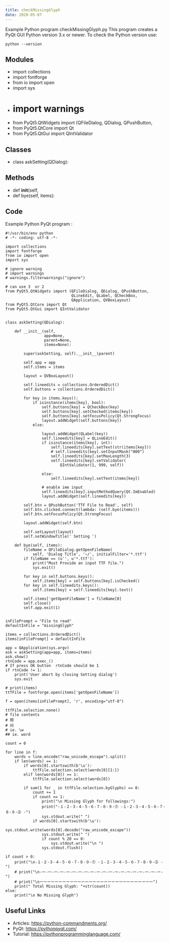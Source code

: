```yaml
---
title: checkMissingGlyph
date: 2020-05-07
---
```

Example Python program checkMissingGlyph.py
This program creates a PyQt GUI
Python version 3.x or newer.
To check the Python version use:

    python --version

## Modules

* import collections
* import fontforge
* from io import open
* import sys
* # import warnings
* from PyQt5.QtWidgets import (QFileDialog, QDialog, QPushButton,
* from PyQt5.QtCore import Qt
* from PyQt5.QtGui import QIntValidator

## Classes

* class askSetting(QDialog):

## Methods

* def __init__(self,
* def bye(self, items):

## Code

Example Python PyQt program :

    #!/usr/bin/env python
    # -*- coding: utf-8 -*-
    
    import collections
    import fontforge
    from io import open
    import sys
    
    # ignore warning
    # import warnings
    # warnings.filterwarnings("ignore")
    
    # can use 3  or 2
    from PyQt5.QtWidgets import (QFileDialog, QDialog, QPushButton,
                                 QLineEdit, QLabel, QCheckBox,
                                 QApplication, QVBoxLayout)
    from PyQt5.QtCore import Qt
    from PyQt5.QtGui import QIntValidator
    
    
    class askSetting(QDialog):
    
        def __init__(self,
                     app=None,
                     parent=None,
                     items=None):
    
            super(askSetting, self).__init__(parent)
    
            self.app = app
            self.items = items
    
            layout = QVBoxLayout()
    
            self.lineedits = collections.OrderedDict()
            self.buttons = collections.OrderedDict()
    
            for key in items.keys():
                if isinstance(items[key], bool):
                    self.buttons[key] = QCheckBox(key)
                    self.buttons[key].setChecked(items[key])
                    self.buttons[key].setFocusPolicy(Qt.StrongFocus)
                    layout.addWidget(self.buttons[key])
                else:
    
                    layout.addWidget(QLabel(key))
                    self.lineedits[key] = QLineEdit()
                    if isinstance(items[key], int):
                        self.lineedits[key].setText(str(items[key]))
                        # self.lineedits[key].setInputMask("000")
                        self.lineedits[key].setMaxLength(3)
                        self.lineedits[key].setValidator(
                            QIntValidator(1, 999, self))
    
                    else:
                        self.lineedits[key].setText(items[key])
    
                    # enable ime input
                    self.lineedits[key].inputMethodQuery(Qt.ImEnabled)
                    layout.addWidget(self.lineedits[key])
    
            self.btn = QPushButton('TTF File to Read', self)
            self.btn.clicked.connect(lambda: (self.bye(items)))
            self.btn.setFocusPolicy(Qt.StrongFocus)
    
            layout.addWidget(self.btn)
    
            self.setLayout(layout)
            self.setWindowTitle(' Setting ')
    
        def bye(self, items):
            fileName = QFileDialog.getOpenFileName(
                self, 'Dialog Title', '~/', initialFilter='*.ttf')
            if fileName == (u'', u'*.ttf'):
                print("Must Provide an input TTF file.")
                sys.exit()
    
            for key in self.buttons.keys():
                self.items[key] = self.buttons[key].isChecked()
            for key in self.lineedits.keys():
                self.items[key] = self.lineedits[key].text()
    
            self.items['getOpenFileName'] = fileName[0]
            self.close()
            self.app.exit(1)
    
    
    inFilePrompt = "File to read"
    defaultInFile = "missingGlyph"
    
    items = collections.OrderedDict()
    items[inFilePrompt] = defaultInFile
    
    app = QApplication(sys.argv)
    ask = askSetting(app=app, items=items)
    ask.show()
    rtnCode = app.exec_()
    # If press OK button  rtnCode should be 1
    if rtnCode != 1:
        print('User abort by closing Setting dialog')
        sys.exit
    
    # print(items)
    ttfFile = fontforge.open(items['getOpenFileName'])
    
    f = open(items[inFilePrompt], 'r', encoding="utf-8")
    
    ttfFile.selection.none()
    # file contents
    # 問
    # 问
    # ie. \w
    ## ie. word
    
    count = 0
    
    for line in f:
        words = line.encode("raw_unicode_escape").split()
        if len(words) == 1:
            if words[0].startswith(b'\u'):
                ttfFile.selection.select(words[0][1:])
            elif len(words[0]) == 1:
                ttfFile.selection.select(words[0])
    
            if sum(1 for _ in ttfFile.selection.byGlyphs) == 0:
                count += 1
                if count == 1:
                    print("\n Missing Glyph for followings:")
                    print("-１-２-３-４-５-６-７-８-９-⓵ -１-２-３-４-５-６-７-８-９-⓶ -")
                    sys.stdout.write(" ")
                if words[0].startswith(b'\u'):
                    sys.stdout.write(words[0].decode("raw_unicode_escape"))
                    sys.stdout.write(" ")
                    if count % 20 == 0:
                        sys.stdout.write("\n ")
                    sys.stdout.flush()
    
    if count > 0:
        print("\n-１-２-３-４-５-６-７-８-９-⓵ -１-２-３-４-５-６-７-８-９-⓶ -")
        # print("\n-ー-ー-ー-ー-ー-ー-ー-ー-ー-ー-ー-ー-ー-ー-ー-ー-ー-ー-ー-ー-")
        # print("\nーーーーーーーーーーーーーーーーーーーーーーーーーーーーーー")
        print(" Total Missing Glyph: "+str(count))
    else:
        print("\n No Missing Glyph")
    

## Useful Links

- Articles: https://python-commandments.org/
- PyQt: https://pythonpyqt.com/
- Tutorial: https://pythonprogramminglanguage.com/
